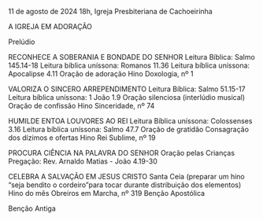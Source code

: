 11 de agosto de 2024
18h, Igreja Presbiteriana de Cachoeirinha

A IGREJA EM ADORAÇÃO

Prelúdio

RECONHECE A SOBERANIA E BONDADE DO SENHOR
Leitura Bíblica: Salmo 145.14-18
Leitura bíblica uníssona: Romanos 11.36
Leitura bíblica uníssona: Apocalipse 4.11
Oração de adoração
Hino Doxologia, nº 1

VALORIZA O SINCERO ARREPENDIMENTO
Leitura Bíblica: Salmo 51.15-17
Leitura bíblica uníssona: 1 João 1.9
Oração silenciosa (interlúdio musical)
Oração de confissão
Hino Sinceridade, nº 74

HUMILDE ENTOA LOUVORES AO REI
Leitura Bíblica uníssona: Colossenses 3.16
Leitura bíblica uníssona: Salmo 47.7
Oração de gratidão
Consagração dos dízimos e ofertas
Hino Rei Sublime, nº 19

PROCURA CIÊNCIA NA PALAVRA DO SENHOR
Oração pelas Crianças
Pregação: Rev. Arnaldo Matias - João 4.19-30

CELEBRA A SALVAÇÃO EM JESUS CRISTO
Santa Ceia (preparar um hino “seja bendito o cordeiro”para tocar durante distribuição dos elementos)
Hino do mês Obreiros em Marcha, nº 319
Benção Apostólica

Benção Antiga